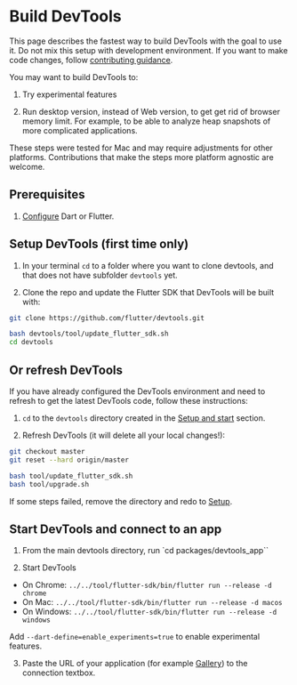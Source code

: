 # Build DevTools

This page describes the fastest way to build DevTools with the goal to use it. Do not mix this setup with development environment. If you want to make code changes, follow [contributing guidance](https://github.com/flutter/devtools/blob/master/CONTRIBUTING.md).

You may want to build DevTools to:

1. Try experimental features

2. Run desktop version, instead of Web version, to get get rid of browser memory limit. For example,
to be able to analyze heap snapshots of more complicated applications.

These steps were tested for Mac and may require adjustments for other platforms. Contributions
that make the steps more platform agnostic are welcome.

## Prerequisites

1. [Configure](https://docs.flutter.dev/get-started/install) Dart or Flutter.

## Setup DevTools (first time only)

1. In your terminal `cd` to a folder where you want to clone devtools, and that does not have subfolder `devtools` yet.

2. Clone the repo and update the Flutter SDK that DevTools will be built with:

```bash
git clone https://github.com/flutter/devtools.git

bash devtools/tool/update_flutter_sdk.sh
cd devtools
```

## Or refresh DevTools

If you have already configured the DevTools environment and need to refresh to get the latest DevTools code, follow these instructions:

1. `cd` to the `devtools` directory created in the [Setup and start](#setup-and-start) section.

2. Refresh DevTools (it will delete all your local changes!):

```bash
git checkout master
git reset --hard origin/master

bash tool/update_flutter_sdk.sh
bash tool/upgrade.sh
```

If some steps failed, remove the directory and redo to [Setup](#setup).

## Start DevTools and connect to an app

1. From the main devtools directory, run `cd packages/devtools_app``

2. Start DevTools

- On Chrome: `../../tool/flutter-sdk/bin/flutter run --release -d chrome`
- On Mac: `../../tool/flutter-sdk/bin/flutter run --release -d macos`
- On Windows: `../../tool/flutter-sdk/bin/flutter run --release -d windows`

Add `--dart-define=enable_experiments=true` to enable experimental features.

3. Paste the URL of your application
(for example [Gallery](https://github.com/flutter/devtools/blob/master/CONTRIBUTING.md#connect-to-application))
to the connection textbox.

